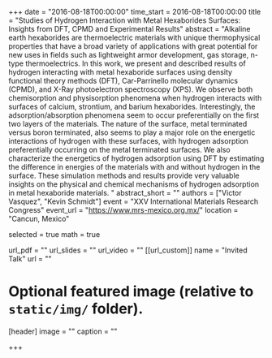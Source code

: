 +++
date = "2016-08-18T00:00:00"
time_start = 2016-08-18T00:00:00 
title = "Studies of Hydrogen Interaction with Metal Hexaborides Surfaces: Insights from DFT, CPMD and Experimental Results"
abstract = "Alkaline earth hexaborides are thermoelectric materials with unique thermophysical properties that have a broad variety of applications with great potential for new uses in fields such as lightweight armor development, gas storage, n-type thermoelectrics. In this work, we present and described results of hydrogen interacting with metal hexaboride surfaces using density functional theory methods (DFT), Car-Parrinello molecular dynamics (CPMD), and X-Ray photoelectron spectroscopy (XPS). We observe both chemisorption and physisorption phenomena when hydrogen interacts with surfaces of calcium, strontium, and barium hexaborides. Interestingly, the adsorption/absorption phenomena seem to occur preferentially on the first two layers of the materials. The nature of the surface, metal terminated versus boron terminated, also seems to play a major role on the energetic interactions of hydrogen with these surfaces, with hydrogen adsorption preferentially occurring on the metal terminated surfaces. We also characterize the energetics of hydrogen adsorption using DFT by estimating the difference in energies of the materials with and without hydrogen in the surface. These simulation methods and results provide very valuable insights on the physical and chemical mechanisms of hydrogen adsorption in metal hexaboride materials. "
abstract_short = ""
authors = ["Victor Vasquez", "Kevin Schmidt"]
event = "XXV International Materials Research Congress"
event_url = "https://www.mrs-mexico.org.mx/"
location = "Cancun, Mexico"

selected = true
math = true

url_pdf = ""
url_slides = ""
url_video = ""
[[url_custom]]
    name = "Invited Talk"
    url = ""



# Optional featured image (relative to `static/img/` folder).
[header]
image = ""
caption = ""

+++

